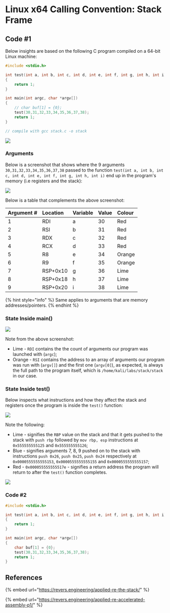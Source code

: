 # Linux x64 Calling Convention: Stack Frame

## Code \#1

Below insights are based on the following C program compiled on a 64-bit Linux machine:

```cpp
#include <stdio.h>

int test(int a, int b, int c, int d, int e, int f, int g, int h, int i)
{
    return 1;
}

int main(int argc, char *argv[])
{
    // char buf[1] = {0};
    test(30,31,32,33,34,35,36,37,38);
    return 1;
}

// compile with gcc stack.c -o stack
```

![](../../.gitbook/assets/image%20%28860%29.png)

### Arguments

Below is a screenshot that shows where the 9 arguments `30,31,32,33,34,35,36,37,38` passed to the function `test(int a, int b, int c, int d, int e, int f, int g, int h, int i)` end up in the program's memory \(i.e registers and the stack\):

![](../../.gitbook/assets/image%20%28866%29.png)

Below is a table that complements the above screenshot:

| Argument \# | Location | Variable | Value | Colour |
| :--- | :--- | :--- | :--- | :--- |
| 1 | RDI | a | 30 | Red |
| 2 | RSI | b | 31 | Red |
| 3 | RDX | c | 32 | Red |
| 4 | RCX | d | 33 | Red |
| 5 | R8 | e | 34 | Orange |
| 6 | R9 | f | 35 | Orange |
| 7 | RSP+0x10 | g | 36 | Lime |
| 8 | RSP+0x18 | h | 37 | Lime |
| 9 | RSP+0x20 | i | 38 | Lime |

{% hint style="info" %}
Same applies to arguments that are memory addresses/pointers.
{% endhint %}

### State Inside main\(\)

![](../../.gitbook/assets/image%20%28869%29.png)

Note from the above screenshot:

* Lime - `RDI` contains the the count of arguments our program was launched with \(`argc`\);
* Orange - `RSI` contains the address to an array of arguments our program was run with \(`argv[]`\) and the first one \(`argv[0]`\), as expected, is always the full path to the program itself, which is `/home/kali/labs/stack/stack` in our case.

### State Inside test\(\)

Below inspects what instructions and how they affect the stack and registers once the program is inside the `test()` function:

![](../../.gitbook/assets/image%20%28870%29.png)

Note the following:

* Lime - signifies the `RBP` value on the stack and that it gets pushed to the stack with `push rbp` followed by `mov rbp, esp` instructions at `0x555555555125` and `0x555555555126`;
* Blue - signifies arguments 7, 8, 9 pushed on to the stack with instructions `push 0x26`, `push 0x25`, `push 0x24` respectively at `0x0000555555555153`, `0x0000555555555155` and `0x0000555555555157`;
* Red - `0x000055555555517e` - signifies a return address the program will return to after the `test()` function completes.

![](../../.gitbook/assets/image%20%28862%29.png)

### Code \#2

```cpp
#include <stdio.h>

int test(int a, int b, int c, int d, int e, int f, int g, int h, int i)
{
    return 1;
}

int main(int argc, char *argv[])
{
    char buf[1] = {0};
    test(30,31,32,33,34,35,36,37,38);
    return 1;
}
```



## References

{% embed url="https://revers.engineering/applied-re-the-stack/" %}

{% embed url="https://revers.engineering/applied-re-accelerated-assembly-p1/" %}

